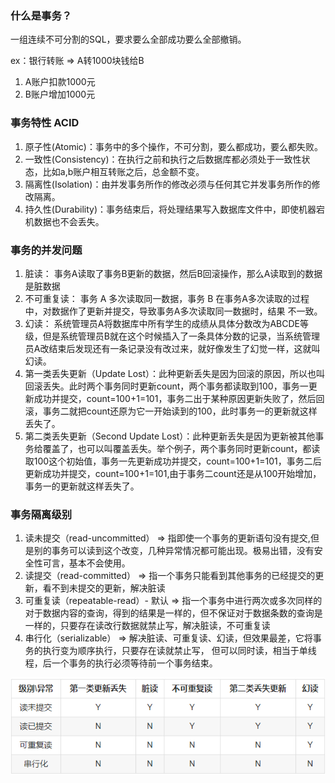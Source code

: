 ### 什么是事务？

一组连续不可分割的SQL，要求要么全部成功要么全部撤销。

ex：银行转账 =>  A转1000块钱给B

1. A账户扣款1000元
2. B账户增加1000元

### 事务特性 ACID

1. 原子性(Atomic)：事务中的多个操作，不可分割，要么都成功，要么都失败。
2. 一致性(Consistency)：在执行之前和执行之后数据库都必须处于一致性状态，比如a,b账户相互转账之后，总金额不变。
3. 隔离性(Isolation)：由并发事务所作的修改必须与任何其它并发事务所作的修改隔离。
4. 持久性(Durability)：事务结束后，将处理结果写入数据库文件中，即使机器宕机数据也不会丢失。

### 事务的并发问题

1. 脏读： 事务A读取了事务B更新的数据，然后B回滚操作，那么A读取到的数据是脏数据
2. 不可重复读： 事务 A 多次读取同一数据，事务 B 在事务A多次读取的过程中，对数据作了更新并提交，导致事务A多次读取同一数据时，结果 不一致。
3. 幻读： 系统管理员A将数据库中所有学生的成绩从具体分数改为ABCDE等级，但是系统管理员B就在这个时候插入了一条具体分数的记录，当系统管理员A改结束后发现还有一条记录没有改过来，就好像发生了幻觉一样，这就叫幻读。
4. 第一类丢失更新（Update Lost）：此种更新丢失是因为回滚的原因，所以也叫回滚丢失。此时两个事务同时更新count，两个事务都读取到100，事务一更新成功并提交，count=100+1=101，事务二出于某种原因更新失败了，然后回滚，事务二就把count还原为它一开始读到的100，此时事务一的更新就这样丢失了。
5. 第二类丢失更新（Second Update Lost）：此种更新丢失是因为更新被其他事务给覆盖了，也可以叫覆盖丢失。举个例子，两个事务同时更新count，都读取100这个初始值，事务一先更新成功并提交，count=100+1=101，事务二后更新成功并提交，count=100+1=101,由于事务二count还是从100开始增加，事务一的更新就这样丢失了。

### 事务隔离级别

1. 读未提交（read-uncommitted）       =>   指即使一个事务的更新语句没有提交,但是别的事务可以读到这个改变，几种异常情况都可能出现。极易出错，没有安全性可言，基本不会使用。
2. 读提交（read-committed）           =>   指一个事务只能看到其他事务的已经提交的更新，看不到未提交的更新，解决脏读
3. 可重复读（repeatable-read）- 默认   =>   指一个事务中进行两次或多次同样的对于数据内容的查询，得到的结果是一样的，但不保证对于数据条数的查询是一样的，只要存在读改行数据就禁止写，解决脏读，不可重复读
4. 串行化（serializable）             =>   解决脏读、可重复读、幻读，但效果最差，它将事务的执行变为顺序执行，只要存在读就禁止写， 但可以同时读，相当于单线程，后一个事务的执行必须等待前一个事务结束。

![mysql各种隔离级别对各异常的控制能力.png](../images/mysql各种隔离级别对各异常的控制能力.png)
